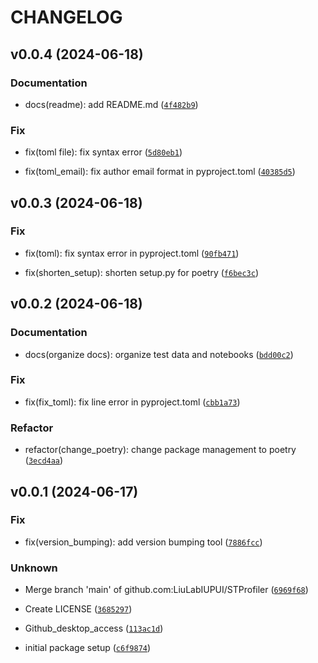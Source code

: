 # CHANGELOG

## v0.0.4 (2024-06-18)

### Documentation

* docs(readme): add README.md ([`4f482b9`](https://github.com/LiuLabIUPUI/STProfiler/commit/4f482b9394dff565b8e1757f8f519c2d647babf0))

### Fix

* fix(toml file): fix syntax error ([`5d80eb1`](https://github.com/LiuLabIUPUI/STProfiler/commit/5d80eb1ff9ff0fab95c301a3aa58afc332adc1e2))

* fix(toml_email): fix author email format in pyproject.toml ([`40385d5`](https://github.com/LiuLabIUPUI/STProfiler/commit/40385d5c54f47a833baba629b52e4a35ad7df651))

## v0.0.3 (2024-06-18)

### Fix

* fix(toml): fix syntax error in pyproject.toml ([`90fb471`](https://github.com/LiuLabIUPUI/STProfiler/commit/90fb471b6bd12cc4374167fe774068effc43db67))

* fix(shorten_setup): shorten setup.py for poetry ([`f6bec3c`](https://github.com/LiuLabIUPUI/STProfiler/commit/f6bec3c4030d0b800bd45539e079981c3008a42f))

## v0.0.2 (2024-06-18)

### Documentation

* docs(organize docs): organize test data and notebooks ([`bdd00c2`](https://github.com/LiuLabIUPUI/STProfiler/commit/bdd00c2c03fe2063a0aab105c80c3c0e8cbcab3b))

### Fix

* fix(fix_toml): fix line error in pyproject.toml ([`cbb1a73`](https://github.com/LiuLabIUPUI/STProfiler/commit/cbb1a7311bff8d82202bbe371ec83fb07bd71adf))

### Refactor

* refactor(change_poetry): change package management to poetry ([`3ecd4aa`](https://github.com/LiuLabIUPUI/STProfiler/commit/3ecd4aab29f02c3a1d5930871b971d6e0e30dfba))

## v0.0.1 (2024-06-17)

### Fix

* fix(version_bumping): add version bumping tool ([`7886fcc`](https://github.com/LiuLabIUPUI/STProfiler/commit/7886fcc45bf98d1a874bc1104f8279166e235f18))

### Unknown

* Merge branch &#39;main&#39; of github.com:LiuLabIUPUI/STProfiler ([`6969f68`](https://github.com/LiuLabIUPUI/STProfiler/commit/6969f687b38763029dfd555cb70f54d929a7ed88))

* Create LICENSE ([`3685297`](https://github.com/LiuLabIUPUI/STProfiler/commit/368529794287d90e197b251d7ffcb8e0333448b2))

* Github_desktop_access ([`113ac1d`](https://github.com/LiuLabIUPUI/STProfiler/commit/113ac1d674e9bd7166860961e5caf36c0da60f0b))

* initial package setup ([`c6f9874`](https://github.com/LiuLabIUPUI/STProfiler/commit/c6f98747ffd3b79c5360eb6ffad0c6c585715d3e))
